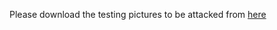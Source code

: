 Please download the testing pictures to be attacked from [here](https://studentiunict-my.sharepoint.com/:f:/g/personal/rggcdv96t22a494e_studium_unict_it/EpPNSIk_3fhNl3tgg575_R0B_3B4nbawj4GzyYG09ghaSQ?e=Pfcu4h)

